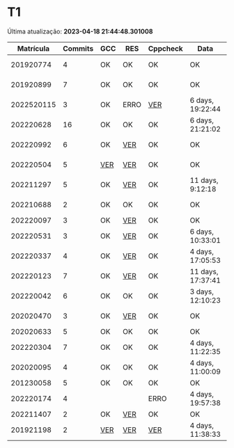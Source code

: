 # T1
Última atualização: **2023-04-18 21:44:48.301008**

|  Matrícula | Commits | GCC |  RES |  Cppcheck |  Data |  Duração | 
|---|---|---|---|---|---|---|
|  201920774 |  4 |  OK |  OK |   OK |  OK |  6 days, 2:19:59 | 
|  201920899 |  7 |  OK |  OK |   OK |  OK |  6 days, 21:57:04 | 
|  2022520115 |  3 |  OK |  ERRO |   [VER](./relatorios/2022520115/T1/cppcheck.txt) |  6 days, 19:22:44 |  14 days, 4:14:49 | 
|  202220628 |  16 |  OK |  OK |   OK |  6 days, 21:21:02 |  14 days, 5:51:29 | 
|  202220992 |  6 |  OK |  [VER](./relatorios/202220992/T1/resposta.txt) |   OK |  OK |  5 days, 23:25:52 | 
|  202220504 |  5 |  [VER](./relatorios/202220504/T1/compilador.txt) |  [VER](./relatorios/202220504/T1/resposta.txt) |   OK |  OK |  4 days, 1:38:03 | 
|  202211297 |  5 |  OK |  [VER](./relatorios/202211297/T1/resposta.txt) |   OK |  11 days, 9:12:18 |  15 days, 17:01:45 | 
|  202210688 |  2 |  OK |  OK |   OK |  OK |  1 day, 18:21:48 | 
|  202220097 |  3 |  OK |  [VER](./relatorios/202220097/T1/resposta.txt) |   OK |  OK |  23:41:44 | 
|  202220531 |  3 |  OK |  [VER](./relatorios/202220531/T1/resposta.txt) |   OK |  6 days, 10:33:01 |  10 days, 0:18:54 | 
|  202220337 |  4 |  OK |  [VER](./relatorios/202220337/T1/resposta.txt) |   OK |  4 days, 17:05:53 |  8 days, 2:33:49 | 
|  202220123 |  7 |  OK |  [VER](./relatorios/202220123/T1/resposta.txt) |   OK |  11 days, 17:37:41 |  15 days, 1:15:27 | 
|  202220042 |  6 |  OK |  OK |   OK |  3 days, 12:10:23 |  5 days, 23:50:24 | 
|  202020470 |  3 |  OK |  [VER](./relatorios/202020470/T1/resposta.txt) |   OK |  OK |  1 day, 11:01:19 | 
|  202020633 |  5 |  OK |  OK |   OK |  OK |  1:00:59 | 
|  202220304 |  7 |  OK |  OK |   OK |  4 days, 11:22:35 |  6 days, 13:25:01 | 
|  202020095 |  4 |  OK |  OK |   OK |  4 days, 11:00:09 |  6 days, 12:27:23 | 
|  201230058 |  5 |  OK |  OK |   OK |  OK |  0:23:22 | 
|  202220174 |  4 |   |   |   ERRO |  4 days, 19:57:38 |  6 days, 2:00:24 | 
|  202211407 |  2 |  OK |  [VER](./relatorios/202211407/T1/resposta.txt) |   OK |  OK |  2:08:06 | 
|  201921198 |  2 |  [VER](./relatorios/201921198/T1/compilador.txt) |  [VER](./relatorios/201921198/T1/resposta.txt) |   [VER](./relatorios/201921198/T1/cppcheck.txt) |  4 days, 11:38:33 |  0:01:03 | 
